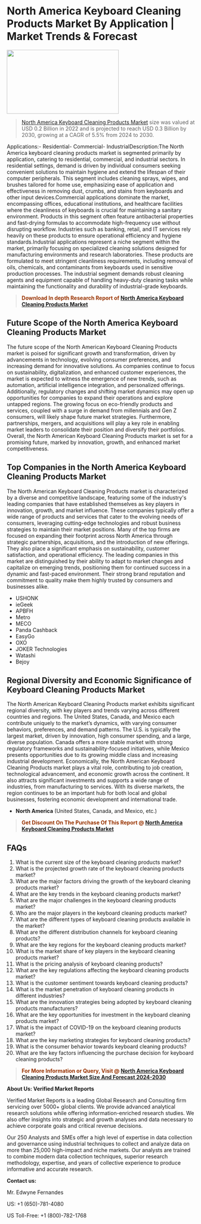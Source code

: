 <p><h1>North America Keyboard Cleaning Products Market By Application | Market Trends & Forecast</h1><p><img class="aligncenter size-medium wp-image-105565" src="https://ffe5etoiles.com/wp-content/uploads/2025/01/MST7-300x171.png" alt="" width="300" height="171" /></p><blockquote><p><a href="https://www.verifiedmarketreports.com/download-sample/?rid=464320&utm_source=Github-NA&utm_medium=376" target="_blank">North America Keyboard Cleaning Products Market</a> size was valued at USD 0.2 Billion in 2022 and is projected to reach USD 0.3 Billion by 2030, growing at a CAGR of 5.5% from 2024 to 2030.</p></blockquote>Applications:- Residential- Commercial- IndustrialDescription:The North America keyboard cleaning products market is segmented primarily by application, catering to residential, commercial, and industrial sectors. In residential settings, demand is driven by individual consumers seeking convenient solutions to maintain hygiene and extend the lifespan of their computer peripherals. This segment includes cleaning sprays, wipes, and brushes tailored for home use, emphasizing ease of application and effectiveness in removing dust, crumbs, and stains from keyboards and other input devices.Commercial applications dominate the market, encompassing offices, educational institutions, and healthcare facilities where the cleanliness of keyboards is crucial for maintaining a sanitary environment. Products in this segment often feature antibacterial properties and fast-drying formulas to accommodate high-frequency use without disrupting workflow. Industries such as banking, retail, and IT services rely heavily on these products to ensure operational efficiency and hygiene standards.Industrial applications represent a niche segment within the market, primarily focusing on specialized cleaning solutions designed for manufacturing environments and research laboratories. These products are formulated to meet stringent cleanliness requirements, including removal of oils, chemicals, and contaminants from keyboards used in sensitive production processes. The industrial segment demands robust cleaning agents and equipment capable of handling heavy-duty cleaning tasks while maintaining the functionality and durability of industrial-grade keyboards.</p><blockquote><p><span style="color: #993300;"><strong>Download In depth Research Report of <a href="https://www.verifiedmarketreports.com/download-sample/?rid=464320&utm_source=Github-NA&utm_medium=376">North America Keyboard Cleaning Products Market</a></strong></span></p></blockquote><h2>Future Scope of the North America Keyboard Cleaning Products Market</h2><p>The future scope of the North American Keyboard Cleaning Products market is poised for significant growth and transformation, driven by advancements in technology, evolving consumer preferences, and increasing demand for innovative solutions. As companies continue to focus on sustainability, digitalization, and enhanced customer experiences, the market is expected to witness the emergence of new trends, such as automation, artificial intelligence integration, and personalized offerings. Additionally, regulatory changes and shifting market dynamics may open up opportunities for companies to expand their operations and explore untapped regions. The growing focus on eco-friendly products and services, coupled with a surge in demand from millennials and Gen Z consumers, will likely shape future market strategies. Furthermore, partnerships, mergers, and acquisitions will play a key role in enabling market leaders to consolidate their position and diversify their portfolios. Overall, the North American Keyboard Cleaning Products market is set for a promising future, marked by innovation, growth, and enhanced market competitiveness.</p><h2>Top Companies in the North America Keyboard Cleaning Products Market</h2><p>The North American Keyboard Cleaning Products market is characterized by a diverse and competitive landscape, featuring some of the industry's leading companies that have established themselves as key players in innovation, growth, and market influence. These companies typically offer a wide range of products and services that cater to the evolving needs of consumers, leveraging cutting-edge technologies and robust business strategies to maintain their market positions. Many of the top firms are focused on expanding their footprint across North America through strategic partnerships, acquisitions, and the introduction of new offerings. They also place a significant emphasis on sustainability, customer satisfaction, and operational efficiency. The leading companies in this market are distinguished by their ability to adapt to market changes and capitalize on emerging trends, positioning them for continued success in a dynamic and fast-paced environment. Their strong brand reputation and commitment to quality make them highly trusted by consumers and businesses alike.</p><p><ul><li>USHONK </li><li> ieGeek </li><li> APBFH </li><li> Metro </li><li> MECO </li><li> Panda Cashback </li><li> EasyGo </li><li> OXO </li><li> JOKER Technologies </li><li> Watashi </li><li> Bejoy</li></ul></p><h2>Regional Diversity and Economic Significance of Keyboard Cleaning Products Market</h2><p>The North American Keyboard Cleaning Products market exhibits significant regional diversity, with key players and trends varying across different countries and regions. The United States, Canada, and Mexico each contribute uniquely to the market’s dynamics, with varying consumer behaviors, preferences, and demand patterns. The U.S. is typically the largest market, driven by innovation, high consumer spending, and a large, diverse population. Canada offers a more stable market with strong regulatory frameworks and sustainability-focused initiatives, while Mexico presents opportunities due to its growing middle class and increasing industrial development. Economically, the North American Keyboard Cleaning Products market plays a vital role, contributing to job creation, technological advancement, and economic growth across the continent. It also attracts significant investments and supports a wide range of industries, from manufacturing to services. With its diverse markets, the region continues to be an important hub for both local and global businesses, fostering economic development and international trade.</p><ul> <li><strong>North America</strong> (United States, Canada, and Mexico, etc.)</li></ul><blockquote><p><span style="color: #993300;"><strong>Get Discount On The Purchase Of This Report @ <a href="https://www.verifiedmarketreports.com/ask-for-discount/?rid=464320&utm_source=Github-NA&utm_medium=376">North America Keyboard Cleaning Products Market</a></strong></span></p></blockquote><h2>FAQs</h2><p><ol> <li>What is the current size of the keyboard cleaning products market?</div><div></li> <li>What is the projected growth rate of the keyboard cleaning products market?</div><div></li> <li>What are the major factors driving the growth of the keyboard cleaning products market?</div><div></li> <li>What are the key trends in the keyboard cleaning products market?</div><div></li> <li>What are the major challenges in the keyboard cleaning products market?</div><div></li> <li>Who are the major players in the keyboard cleaning products market?</div><div></li> <li>What are the different types of keyboard cleaning products available in the market?</div><div></li> <li>What are the different distribution channels for keyboard cleaning products?</div><div></li> <li>What are the key regions for the keyboard cleaning products market?</div><div></li> <li>What is the market share of key players in the keyboard cleaning products market?</div><div></li> <li>What is the pricing analysis of keyboard cleaning products?</div><div></li> <li>What are the key regulations affecting the keyboard cleaning products market?</div><div></li> <li>What is the customer sentiment towards keyboard cleaning products?</div><div></li> <li>What is the market penetration of keyboard cleaning products in different industries?</div><div></li> <li>What are the innovation strategies being adopted by keyboard cleaning products manufacturers?</div><div></li> <li>What are the key opportunities for investment in the keyboard cleaning products market?</div><div></li> <li>What is the impact of COVID-19 on the keyboard cleaning products market?</div><div></li> <li>What are the key marketing strategies for keyboard cleaning products?</div><div></li> <li>What is the consumer behavior towards keyboard cleaning products?</div><div></li> <li>What are the key factors influencing the purchase decision for keyboard cleaning products?</div><div></li></ol></p><blockquote><p><span style="color: #993300;"><strong>For More Information or Query, Visit @ <a href="https://www.verifiedmarketreports.com/product/keyboard-cleaning-products-market/">North America Keyboard Cleaning Products Market Size And Forecast 2024-2030</a></strong></span></p></blockquote><p><strong>About Us: Verified Market Reports</strong></p><p>Verified Market Reports is a leading Global Research and Consulting firm servicing over 5000+ global clients. We provide advanced analytical research solutions while offering information-enriched research studies. We also offer insights into strategic and growth analyses and data necessary to achieve corporate goals and critical revenue decisions.</p><p>Our 250 Analysts and SMEs offer a high level of expertise in data collection and governance using industrial techniques to collect and analyze data on more than 25,000 high-impact and niche markets. Our analysts are trained to combine modern data collection techniques, superior research methodology, expertise, and years of collective experience to produce informative and accurate research.</p><p><strong>Contact us:</strong></p><p>Mr. Edwyne Fernandes</p><p>US: +1 (650)-781-4080</p><p>US Toll-Free: +1 (800)-782-1768</p>
